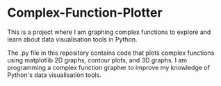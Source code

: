 # Complex-Function-Plotter
This is a project where I am graphing complex functions to explore and learn about data visualisation tools in Python. 

The .py file in this repository contains code that plots complex functions using matplotlib 2D graphs, contour plots, and 3D graphs. 
I am programming a complex function grapher to improve my knowledge of Python's data visualisation tools. 
